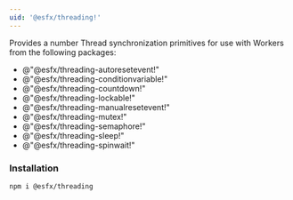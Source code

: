 ```yaml
---
uid: '@esfx/threading!'
---
```


Provides a number Thread synchronization primitives for use with Workers from the following packages:

- @"@esfx/threading-autoresetevent!"
- @"@esfx/threading-conditionvariable!"
- @"@esfx/threading-countdown!"
- @"@esfx/threading-lockable!"
- @"@esfx/threading-manualresetevent!"
- @"@esfx/threading-mutex!"
- @"@esfx/threading-semaphore!"
- @"@esfx/threading-sleep!"
- @"@esfx/threading-spinwait!"

### Installation

```sh
npm i @esfx/threading
```
